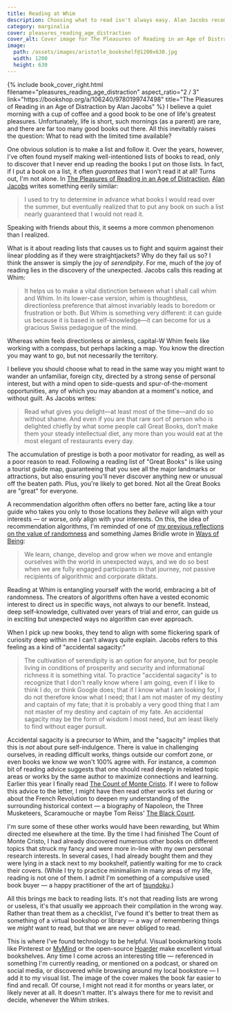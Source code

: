 ```yaml
---
title: Reading at Whim
description: Choosing what to read isn't always easy. Alan Jacobs recommends indulging your Whim.
category: marginalia
cover: pleasures_reading_age_distraction
cover_alt: Cover image for The Pleasures of Reading in an Age of Distraction.
image:
  path: /assets/images/aristotle_bookshelf@1200x630.jpg
  width: 1200
  height: 630
---
```


<div markdown="1">
{% include book_cover_right.html filename="pleasures_reading_age_distraction" aspect_ratio="2 / 3" link="https://bookshop.org/a/106240/9780199747498" title="The Pleasures of Reading in an Age of Distraction by Alan Jacobs" %} I believe a quiet morning with a cup of coffee and a good book to be one of life's greatest pleasures. Unfortunately, life is short, such mornings (as a parent) are rare, and there are far too many good books out there. All this inevitably raises the question: What to read with the limited time available?

One obvious solution is to make a list and follow it. Over the years, however, I've often found myself making well-intentioned lists of books to read, only to discover that I never end up reading the books I put on those lists. In fact, if I put a book on a list, it often _guarantees_ that I won't read it at all! Turns out, I'm not alone. In [The Pleasures of Reading in an Age of Distraction](https://bookshop.org/a/106240/9780199747498), [Alan Jacobs](https://ayjay.org/) writes something eerily similar:

> I used to try to determine in advance what books I would read over the summer, but eventually realized that to put any book on such a list nearly guaranteed that I would not read it.

Speaking with friends about this, it seems a more common phenomenon than I realized.

What is it about reading lists that causes us to fight and squirm against their linear plodding as if they were straightjackets? Why do they fail us so? I think the answer is simply the joy of _serendipity_. For me, much of the joy of reading lies in the discovery of the unexpected. Jacobs calls this reading at Whim:

> It helps us to make a vital distinction between what I shall call whim and Whim. In its lower-case version, whim is thoughtless, directionless preference that almost invariably leads to boredom or frustration or both. But Whim is something very different: it can guide us because it is based in self-knowledge—it can become for us a gracious Swiss pedagogue of the mind.

Whereas whim feels directionless or aimless, capital-W Whim feels like working with a compass, but perhaps lacking a map. You know the direction you may want to go, but not necessarily the territory.

I believe you should choose what to read in the same way you might want to wander an unfamiliar, foreign city, directed by a strong sense of personal interest, but with a mind open to side-quests and spur-of-the-moment opportunities, any of which you may abandon at a moment's notice, and without guilt. As Jacobs writes:

> Read what gives you delight—at least most of the time—and do so without shame. And even if you are that rare sort of person who is delighted chiefly by what some people call Great Books, don’t make them your steady intellectual diet, any more than you would eat at the most elegant of restaurants every day.

The accumulation of prestige is both a poor motivator for reading, as well as a poor reason to read. Following a reading list of "Great Books" is like using a tourist guide map, guaranteeing that you see all the major landmarks or attractions, but also ensuring you'll never discover anything new or unusual off the beaten path. Plus, you're likely to get bored. Not all the Great Books are "great" for everyone.

A recommendation algorithm often offers no better fare, acting like a tour guide who takes you only to those locations they _believe_ will align with your interests — or worse, _only_ align with your interests. On this, the idea of recommendation algorithms, I'm reminded of one of [my previous reflections on the value of randomness](https://sean.voisen.org/marginalia/in-praise-of-randomness-james-bridle) and something James Bridle wrote in [Ways of Being](https://bookshop.org/a/106240/9781250872968):

> We learn, change, develop and grow when we move and entangle ourselves with the world in unexpected ways, and we do so best when we are fully engaged participants in that journey, not passive recipients of algorithmic and corporate diktats.

Reading at Whim is entangling yourself with the world, embracing a bit of randomness. The creators of algorithms often have a vested economic interest to direct us in specific ways, not always to our benefit. Instead, deep self-knowledge, cultivated over years of trial and error, can guide us in exciting but unexpected ways no algorithm can ever approach.

When I pick up new books, they tend to align with some flickering spark of curiosity deep within me I can't always quite explain. Jacobs refers to this feeling as a kind of "accidental sagacity:"

> The cultivation of serendipity is an option for anyone, but for people living in conditions of prosperity and security and informational richness it is something vital. To practice "accidental sagacity" is to recognize that I don't really know where I am going, even if I like to think I do, or think Google does; that if I know what I am looking for, I do not therefore know what I need; that I am not master of my destiny and captain of my fate; that it is probably a very good thing that I am not master of my destiny and captain of my fate. An accidental sagacity may be the form of wisdom I most need, but am least likely to find without eager pursuit.

Accidental sagacity is a precursor to Whim, and the "sagacity" implies that this is _not_ about pure self-indulgence. There is value in challenging ourselves, in reading difficult works, things outside our comfort zone, or even books we know we won't 100% agree with. For instance, a common bit of reading advice suggests that one should read deeply in related topic areas or works by the same author to maximize connections and learning. Earlier this year I finally read [The Count of Monte Cristo](https://bookshop.org/a/106240/9780140449266). If I were to follow this advice to the letter, I might have then read other works set during or about the French Revolution to deepen my understanding of the surrounding historical context — a biography of Napoleon, the Three Musketeers, Scaramouche or maybe Tom Reiss' [The Black Count](https://bookshop.org/a/106240/9780307382474).

I'm sure some of these other works would have been rewarding, but Whim directed me elsewhere at the time. By the time I had finished The Count of Monte Cristo, I had already discovered numerous other books on different topics that struck my fancy and were more in-line with my own personal research interests. In several cases, I had already bought them and they were lying in a stack next to my bookshelf, patiently waiting for me to crack their covers. (While I try to practice minimalism in many areas of my life, reading is not one of them. I admit I'm something of a compulsive used book buyer — a happy practitioner of the art of [tsundoku](https://www.bbc.com/news/world-44981013).)

All this brings me back to reading lists. It's not that reading lists are wrong or useless, it's that usually we approach their compilation in the wrong way. Rather than treat them as a checklist, I've found it's better to treat them as something of a virtual bookshop or library — a way of remembering things we _might_ want to read, but that we are never obliged to read.

This is where I've found technology to be helpful. Visual bookmarking tools like Pinterest or [MyMind](https://mymind.com) or the open-source [Hoarder](https://hoarder.app/) make excellent virtual bookshelves. Any time I come across an interesting title — referenced in something I'm currently reading, or mentioned on a podcast, or shared on social media, or discovered while browsing around my local bookstore — I add it to my visual list. The image of the cover makes the book far easier to find and recall. Of course, I might not read it for months or years later, or likely never at all. It doesn't matter. It's always there for me to revisit and decide, whenever the Whim strikes.

</div>
